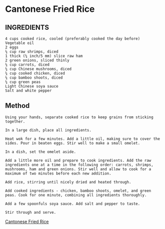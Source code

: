 # Cantonese Fried Rice  

## INGREDIENTS

    4 cups cooked rice, cooled (preferably cooked the day before)
    Vegetable oil
    2 eggs
    ¼ cup raw shrimps, diced
    1 thick (¼ inch/5 mm) slice raw ham
    2 green onions, sliced thinly
    ¼ cup carrots, diced
    ¼ cup Chinese mushrooms, diced
    ¼ cup cooked chicken, diced
    ¼ cup bamboo shoots, diced
    ¼ cup green peas
    Light Chinese soya sauce
    Salt and white pepper

## Method  
    Using your hands, separate cooked rice to keep grains from sticking together.

    In a large dish, place all ingredients.

    Heat wok for a few minutes. Add a little oil, making sure to cover the sides. Pour in beaten eggs. Stir well to make a small omelet.

    In a dish, set the omelet aside.

    Add a little more oil and prepare to cook ingredients. Add the raw ingredients one at a time in the following order: carrots, shrimps, mushrooms, ham and green onions. Stir well and allow to cook for a maximum of two minutes before each new addition.

    Add rice, stirring until nicely dried and heated through.

    Add cooked ingredients - chicken, bamboo shoots, omelet, and green peas. Cook for one minute, combining all ingredients thoroughly.

    Add a few spoonfuls soya sauce. Add salt and pepper to taste.

    Stir through and serve.

[Cantonese Fried Rice](https://spicetrekkers.com/recipes/cantonese-fried-rice) 

